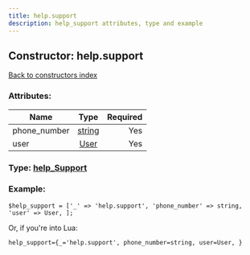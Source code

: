 ```yaml
---
title: help.support
description: help_support attributes, type and example
---
```

## Constructor: help.support  
[Back to constructors index](index.md)



### Attributes:

| Name     |    Type       | Required |
|----------|:-------------:|---------:|
|phone\_number|[string](../types/string.md) | Yes|
|user|[User](../types/User.md) | Yes|



### Type: [help\_Support](../types/help_Support.md)


### Example:

```
$help_support = ['_' => 'help.support', 'phone_number' => string, 'user' => User, ];
```  

Or, if you're into Lua:  


```
help_support={_='help.support', phone_number=string, user=User, }

```


